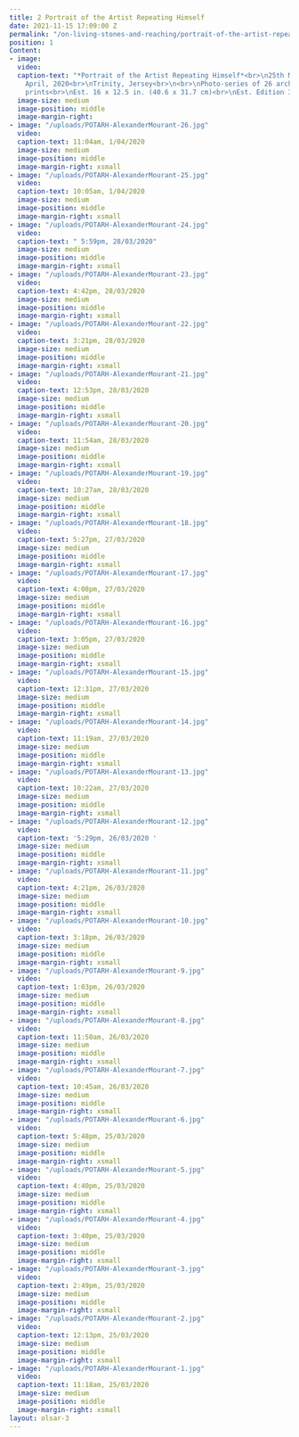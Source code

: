 ```yaml
---
title: 2 Portrait of the Artist Repeating Himself
date: 2021-11-15 17:09:00 Z
permalink: "/on-living-stones-and-reaching/portrait-of-the-artist-repeating-himself"
position: 1
Content:
- image: 
  video: 
  caption-text: "*Portrait of the Artist Repeating Himself*<br>\n25th March - 1st
    April, 2020<br>\nTrinity, Jersey<br>\n<br>\nPhoto-series of 26 archival Giclée
    prints<br>\nEst. 16 x 12.5 in. (40.6 x 31.7 cm)<br>\nEst. Edition 3 + 2AP \n"
  image-size: medium
  image-position: middle
  image-margin-right: 
- image: "/uploads/POTARH-AlexanderMourant-26.jpg"
  video: 
  caption-text: 11:04am, 1/04/2020
  image-size: medium
  image-position: middle
  image-margin-right: xsmall
- image: "/uploads/POTARH-AlexanderMourant-25.jpg"
  video: 
  caption-text: 10:05am, 1/04/2020
  image-size: medium
  image-position: middle
  image-margin-right: xsmall
- image: "/uploads/POTARH-AlexanderMourant-24.jpg"
  video: 
  caption-text: " 5:59pm, 28/03/2020"
  image-size: medium
  image-position: middle
  image-margin-right: xsmall
- image: "/uploads/POTARH-AlexanderMourant-23.jpg"
  video: 
  caption-text: 4:42pm, 28/03/2020
  image-size: medium
  image-position: middle
  image-margin-right: xsmall
- image: "/uploads/POTARH-AlexanderMourant-22.jpg"
  video: 
  caption-text: 3:21pm, 28/03/2020
  image-size: medium
  image-position: middle
  image-margin-right: xsmall
- image: "/uploads/POTARH-AlexanderMourant-21.jpg"
  video: 
  caption-text: 12:53pm, 28/03/2020
  image-size: medium
  image-position: middle
  image-margin-right: xsmall
- image: "/uploads/POTARH-AlexanderMourant-20.jpg"
  video: 
  caption-text: 11:54am, 28/03/2020
  image-size: medium
  image-position: middle
  image-margin-right: xsmall
- image: "/uploads/POTARH-AlexanderMourant-19.jpg"
  video: 
  caption-text: 10:27am, 28/03/2020
  image-size: medium
  image-position: middle
  image-margin-right: xsmall
- image: "/uploads/POTARH-AlexanderMourant-18.jpg"
  video: 
  caption-text: 5:27pm, 27/03/2020
  image-size: medium
  image-position: middle
  image-margin-right: xsmall
- image: "/uploads/POTARH-AlexanderMourant-17.jpg"
  video: 
  caption-text: 4:08pm, 27/03/2020
  image-size: medium
  image-position: middle
  image-margin-right: xsmall
- image: "/uploads/POTARH-AlexanderMourant-16.jpg"
  video: 
  caption-text: 3:05pm, 27/03/2020
  image-size: medium
  image-position: middle
  image-margin-right: xsmall
- image: "/uploads/POTARH-AlexanderMourant-15.jpg"
  video: 
  caption-text: 12:31pm, 27/03/2020
  image-size: medium
  image-position: middle
  image-margin-right: xsmall
- image: "/uploads/POTARH-AlexanderMourant-14.jpg"
  video: 
  caption-text: 11:19am, 27/03/2020
  image-size: medium
  image-position: middle
  image-margin-right: xsmall
- image: "/uploads/POTARH-AlexanderMourant-13.jpg"
  video: 
  caption-text: 10:22am, 27/03/2020
  image-size: medium
  image-position: middle
  image-margin-right: xsmall
- image: "/uploads/POTARH-AlexanderMourant-12.jpg"
  video: 
  caption-text: '5:29pm, 26/03/2020 '
  image-size: medium
  image-position: middle
  image-margin-right: xsmall
- image: "/uploads/POTARH-AlexanderMourant-11.jpg"
  video: 
  caption-text: 4:21pm, 26/03/2020
  image-size: medium
  image-position: middle
  image-margin-right: xsmall
- image: "/uploads/POTARH-AlexanderMourant-10.jpg"
  video: 
  caption-text: 3:18pm, 26/03/2020
  image-size: medium
  image-position: middle
  image-margin-right: xsmall
- image: "/uploads/POTARH-AlexanderMourant-9.jpg"
  video: 
  caption-text: 1:03pm, 26/03/2020
  image-size: medium
  image-position: middle
  image-margin-right: xsmall
- image: "/uploads/POTARH-AlexanderMourant-8.jpg"
  video: 
  caption-text: 11:50am, 26/03/2020
  image-size: medium
  image-position: middle
  image-margin-right: xsmall
- image: "/uploads/POTARH-AlexanderMourant-7.jpg"
  video: 
  caption-text: 10:45am, 26/03/2020
  image-size: medium
  image-position: middle
  image-margin-right: xsmall
- image: "/uploads/POTARH-AlexanderMourant-6.jpg"
  video: 
  caption-text: 5:48pm, 25/03/2020
  image-size: medium
  image-position: middle
  image-margin-right: xsmall
- image: "/uploads/POTARH-AlexanderMourant-5.jpg"
  video: 
  caption-text: 4:40pm, 25/03/2020
  image-size: medium
  image-position: middle
  image-margin-right: xsmall
- image: "/uploads/POTARH-AlexanderMourant-4.jpg"
  video: 
  caption-text: 3:40pm, 25/03/2020
  image-size: medium
  image-position: middle
  image-margin-right: xsmall
- image: "/uploads/POTARH-AlexanderMourant-3.jpg"
  video: 
  caption-text: 2:49pm, 25/03/2020
  image-size: medium
  image-position: middle
  image-margin-right: xsmall
- image: "/uploads/POTARH-AlexanderMourant-2.jpg"
  video: 
  caption-text: 12:13pm, 25/03/2020
  image-size: medium
  image-position: middle
  image-margin-right: xsmall
- image: "/uploads/POTARH-AlexanderMourant-1.jpg"
  video: 
  caption-text: 11:18am, 25/03/2020
  image-size: medium
  image-position: middle
  image-margin-right: xsmall
layout: olsar-3
---
```


